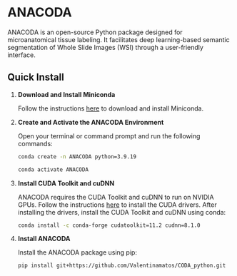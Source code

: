  # ANACODA

ANACODA is an open-source Python package designed for microanatomical tissue labeling. It facilitates deep learning-based semantic segmentation of Whole Slide Images (WSI) through a user-friendly interface.

## Quick Install

1. **Download and Install Miniconda**

   Follow the instructions [here](https://docs.anaconda.com/miniconda/) to download and install Miniconda.

2. **Create and Activate the ANACODA Environment**

    Open your terminal or command prompt and run the following commands:
    
    ```sh
    conda create -n ANACODA python=3.9.19
    
    conda activate ANACODA

3. **Install CUDA Toolkit and cuDNN**
  
    ANACODA requires the CUDA Toolkit and cuDNN to run on NVIDIA GPUs. Follow the instructions [here](https://docs.nvidia.com/cuda/cuda-installation-guide-linux/index.html) to install the CUDA drivers. After installing the drivers, install the CUDA Toolkit and cuDNN using conda:

    ```sh
    conda install -c conda-forge cudatoolkit=11.2 cudnn=8.1.0

4. **Install ANACODA**
  
    Install the ANACODA package using pip:
    
    ```sh
    pip install git+https://github.com/Valentinamatos/CODA_python.git